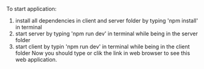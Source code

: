 To start application:

1. install all dependencies in client and server folder by typing 'npm install' in terminal
2. start server by typing 'npm run dev' in terminal while being in the server folder
3. start client by typin 'npm run dev' in terminal while being in the client folder
   Now you should type or clik the link in web browser to see this web application.
